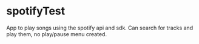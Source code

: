 # spotifyTest

App to play songs using the spotify api and sdk. Can search for tracks and play them, no play/pause menu created.

